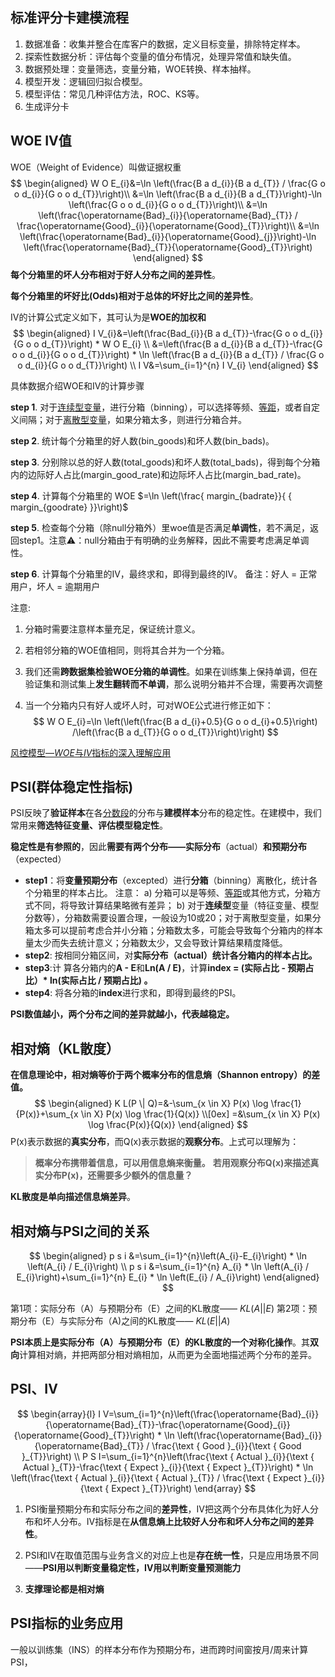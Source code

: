 ## 标准评分卡建模流程

1. 数据准备：收集并整合在库客户的数据，定义目标变量，排除特定样本。
2. 探索性数据分析：评估每个变量的值分布情况，处理异常值和缺失值。
3. 数据预处理：变量筛选，变量分箱，WOE转换、样本抽样。
4. 模型开发：逻辑回归拟合模型。
5. 模型评估：常见几种评估方法，ROC、KS等。
6. 生成评分卡

## WOE IV值

WOE（Weight of Evidence）叫做证据权重
$$
\begin{aligned} 
W O E_{i}&=\ln \left(\frac{B a d_{i}}{B a d_{T}} / \frac{G o o d_{i}}{G o o d_{T}}\right)\\
		&=\ln \left(\frac{B a d_{i}}{B a d_{T}}\right)-\ln \left(\frac{G o o d_{i}}{G o o d_{T}}\right)\\
		&=\ln \left(\frac{\operatorname{Bad}_{i}}{\operatorname{Bad}_{T}} / \frac{\operatorname{Good}_{i}}{\operatorname{Good}_{T}}\right)\\
		&=\ln \left(\frac{\operatorname{Bad}_{i}}{\operatorname{Good}_{j}}\right)-\ln \left(\frac{\operatorname{Bad}_{T}}{\operatorname{Good}_{T}}\right)
\end{aligned}
$$
**每个分箱里的坏人分布相对于好人分布之间的差异性**。

**每个分箱里的坏好比(Odds)相对于总体的坏好比之间的差异性**。



IV的计算公式定义如下，其可认为是**WOE的加权和**
$$
\begin{aligned} 
I V_{i}&=\left(\frac{Bad_{i}}{B a d_{T}}-\frac{G o o d_{i}}{G o o d_{T}}\right) * W O E_{i} \\
&=\left(\frac{B a d_{i}}{B a d_{T}}-\frac{G o o d_{i}}{G o o d_{T}}\right) * \ln \left(\frac{B a d_{i}}{B a d_{T}} / \frac{G o o d_{i}}{G o o d_{T}}\right) \\
I V&=\sum_{i=1}^{n} I V_{i}
\end{aligned}
$$


具体数据介绍WOE和IV的计算步骤

**step 1**. 对于[连续型变量](https://www.zhihu.com/search?q=连续型变量&search_source=Entity&hybrid_search_source=Entity&hybrid_search_extra={"sourceType"%3A"article"%2C"sourceId"%3A"80134853"})，进行分箱（binning），可以选择等频、[等距](https://www.zhihu.com/search?q=等距&search_source=Entity&hybrid_search_source=Entity&hybrid_search_extra={"sourceType"%3A"article"%2C"sourceId"%3A"80134853"})，或者自定义间隔；对于[离散型变量](https://www.zhihu.com/search?q=离散型变量&search_source=Entity&hybrid_search_source=Entity&hybrid_search_extra={"sourceType"%3A"article"%2C"sourceId"%3A"80134853"})，如果分箱太多，则进行分箱合并。

**step 2**. 统计每个分箱里的好人数(bin_goods)和坏人数(bin_bads)。

**step 3**. 分别除以总的好人数(total_goods)和坏人数(total_bads)，得到每个分箱内的边际好人占比(margin_good_rate)和边际坏人占比(margin_bad_rate)。

 **step 4**. 计算每个分箱里的 WOE $=\ln \left(\frac{ margin_{badrate}}{ { margin_{goodrate} }}\right)$

**step 5**. 检查每个分箱（除null分箱外）里woe值是否满足**单调性**，若不满足，返回step1。注意⚠️：null分箱由于有明确的业务解释，因此不需要考虑满足单调性。

**step 6**. 计算每个分箱里的IV，最终求和，即得到最终的IV。
备注：好人 = 正常用户，坏人 = 逾期用户

注意:

1. 分箱时需要注意样本量充足，保证统计意义。

2. 若相邻分箱的WOE值相同，则将其合并为一个分箱。

3. 我们还需**跨数据集检验WOE分箱的单调性**。如果在训练集上保持单调，但在验证集和测试集上**发生翻转而不单调**，那么说明分箱并不合理，需要再次调整

4. 当一个分箱内只有好人或坏人时，可对WOE公式进行修正如下：
   $$
   W O E_{i}=\ln \left(\left(\frac{B a d_{i}+0.5}{G o o d_{i}+0.5}\right) /\left(\frac{B a d_{T}}{G o o d_{T}}\right)\right)
   $$

[风控模型—*WOE*与*IV*指标的深入理解应用](https://zhuanlan.zhihu.com/p/80134853)

## PSI(**群体稳定性指标**)

PSI反映了**验证样本**在各[分数段](https://www.zhihu.com/search?q=分数段&search_source=Entity&hybrid_search_source=Entity&hybrid_search_extra={"sourceType"%3A"article"%2C"sourceId"%3A79682292})的分布与**建模样本**分布的稳定性。在建模中，我们常用来**筛选特征变量、评估模型稳定性**。

**稳定性是有参照的**，因此**需要有两个分布——实际分布**（actual）**和预期分布**（expected）

- **step1**：将**变量预期分布**（excepted）进行**分箱**（binning）离散化，统计各个分箱里的样本占比。
  注意：
  a) 分箱可以是等频、[等距](https://www.zhihu.com/search?q=等距&search_source=Entity&hybrid_search_source=Entity&hybrid_search_extra={"sourceType"%3A"article"%2C"sourceId"%3A79682292})或其他方式，分箱方式不同，将导致计算结果略微有差异；
  b) 对于**连续型**变量（特征变量、模型分数等），分箱数需要设置合理，一般设为10或20；对于离散型变量，如果分箱太多可以提前考虑合并小分箱；分箱数太多，可能会导致每个分箱内的样本量太少而失去统计意义；分箱数太少，又会导致计算结果精度降低。
- **step2**: 按相同分箱区间，对**实际分布（actual）**统计各分箱内的样本占比**。**
- **step3**:计 算各分箱内的**A - E**和**Ln(A / E)**，计算**index = (实际占比 - 预期占比）\* ln(实际占比 / 预期占比) 。**
- **step4**: 将各分箱的**index**进行求和，即得到最终的PSI。

**PSI数值越小，两个分布之间的差异就越小，代表越稳定。**

##  **相对熵（KL散度）**

**在信息理论中，相对熵等价于两个概率分布的信息熵（Shannon entropy）的差值。**
$$
\begin{aligned}
K L(P \| Q)=&-\sum_{x \in X} P(x) \log \frac{1}{P(x)}+\sum_{x \in X} P(x) \log \frac{1}{Q(x)} \\[0ex]
=&\sum_{x \in X} P(x) \log \frac{P(x)}{Q(x)}
\end{aligned}
$$
P(x)表示数据的**真实分布**，而Q(x)表示数据的**观察分布**。上式可以理解为：

> **概率分布携带着信息，可以用信息熵来衡量。**
> **若用观察分布Q(x)来描述真实分布P(x)，还需要多少额外的信息量？**

**KL散度是单向描述信息熵差异**。

## **相对熵与PSI之间的关系**

$$
\begin{aligned}
p s i &=\sum_{i=1}^{n}\left(A_{i}-E_{i}\right) * \ln \left(A_{i} / E_{i}\right) \\
p s i &=\sum_{i=1}^{n} A_{i} * \ln \left(A_{i} / E_{i}\right)+\sum_{i=1}^{n} E_{i} * \ln \left(E_{i} / A_{i}\right)
\end{aligned}
$$

第1项：实际分布（A）与预期分布（E）之间的KL散度—— $KL(A||E)$
第2项：预期分布（E）与实际分布（A)之间的KL散度——  $KL(E||A)$

**PSI本质上是实际分布（A）与预期分布（E）的KL散度的一个对称化操作**。其**双向**计算相对熵，并把两部分相对熵相加，从而更为全面地描述两个分布的差异。

## PSI、IV

$$
\begin{array}{l}
I V=\sum_{i=1}^{n}\left(\frac{\operatorname{Bad}_{i}}{\operatorname{Bad}_{T}}-\frac{\operatorname{Good}_{i}}{\operatorname{Good}_{T}}\right) * \ln \left(\frac{\operatorname{Bad}_{i}}{\operatorname{Bad}_{T}} / \frac{\text { Good }_{i}}{\text { Good }_{T}}\right) \\
P S I=\sum_{i=1}^{n}\left(\frac{\text { Actual }_{i}}{\text { Actual }_{T}}-\frac{\text { Expect }_{i}}{\text { Expect }_{T}}\right) * \ln \left(\frac{\text { Actual }_{i}}{\text { Actual }_{T}} / \frac{\text { Expect }_{i}}{\text { Expect }_{T}}\right)
\end{array}
$$

1. PSI衡量预期分布和实际分布之间的**差异性**，IV把这两个分布具体化为好人分布和坏人分布。IV指标是在**从信息熵上比较好人分布和坏人分布之间的差异性**。

2. PSI和IV在取值范围与业务含义的对应上也是**存在统一性**，只是应用场景不同——**PSI用以判断变量稳定性，IV用以判断变量预测能力**
3. **支撑理论都是相对熵**

## **PSI指标的业务应用**

一般以训练集（INS）的样本分布作为预期分布，进而跨时间窗按月/周来计算PSI，